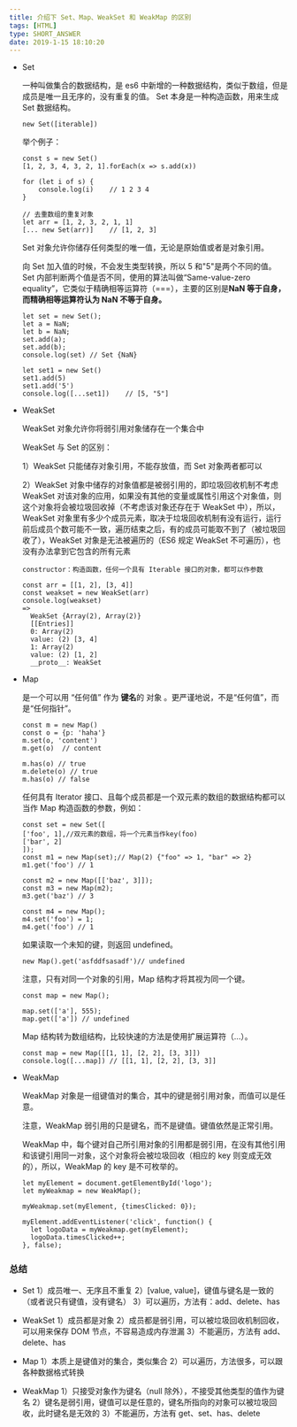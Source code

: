 ```yaml
---
title: 介绍下 Set、Map、WeakSet 和 WeakMap 的区别
tags: [HTML]
type: SHORT_ANSWER
date: 2019-1-15 18:10:20
---
```


- Set

  一种叫做集合的数据结构，是 es6 中新增的一种数据结构，类似于数组，但是成员是唯一且无序的，没有重复的值。
  Set 本身是一种构造函数，用来生成 Set 数据结构。

  ```
  new Set([iterable])
  ```

  举个例子：

  ```
  const s = new Set()
  [1, 2, 3, 4, 3, 2, 1].forEach(x => s.add(x))

  for (let i of s) {
      console.log(i)	// 1 2 3 4
  }

  // 去重数组的重复对象
  let arr = [1, 2, 3, 2, 1, 1]
  [... new Set(arr)]	// [1, 2, 3]
  ```

  Set 对象允许你储存任何类型的唯一值，无论是原始值或者是对象引用。

  向 Set 加入值的时候，不会发生类型转换，所以 5 和"5"是两个不同的值。Set 内部判断两个值是否不同，使用的算法叫做“Same-value-zero equality”，它类似于精确相等运算符（===），主要的区别是**NaN 等于自身，而精确相等运算符认为 NaN 不等于自身。**

  ```
  let set = new Set();
  let a = NaN;
  let b = NaN;
  set.add(a);
  set.add(b);
  console.log(set) // Set {NaN}

  let set1 = new Set()
  set1.add(5)
  set1.add('5')
  console.log([...set1])	// [5, "5"]
  ```

- WeakSet

  WeakSet 对象允许你将弱引用对象储存在一个集合中

  WeakSet 与 Set 的区别：

  1）WeakSet 只能储存对象引用，不能存放值，而 Set 对象两者都可以

  2）WeakSet 对象中储存的对象值都是被弱引用的，即垃圾回收机制不考虑 WeakSet 对该对象的应用，如果没有其他的变量或属性引用这个对象值，则这个对象将会被垃圾回收掉（不考虑该对象还存在于 WeakSet 中），所以，WeakSet 对象里有多少个成员元素，取决于垃圾回收机制有没有运行，运行前后成员个数可能不一致，遍历结束之后，有的成员可能取不到了（被垃圾回收了），WeakSet 对象是无法被遍历的（ES6 规定 WeakSet 不可遍历），也没有办法拿到它包含的所有元素

  ```
  constructor：构造函数，任何一个具有 Iterable 接口的对象，都可以作参数

  const arr = [[1, 2], [3, 4]]
  const weakset = new WeakSet(arr)
  console.log(weakset)
  =>
    WeakSet {Array(2), Array(2)}
    [[Entries]]
    0: Array(2)
    value: (2) [3, 4]
    1: Array(2)
    value: (2) [1, 2]
    __proto__: WeakSet
  ```

- Map

  是一个可以用 “任何值” 作为 **键名**的 对象 。更严谨地说，不是“任何值”，而是“任何指针”。

  ```
  const m = new Map()
  const o = {p: 'haha'}
  m.set(o, 'content')
  m.get(o)	// content

  m.has(o) // true
  m.delete(o) // true
  m.has(o) // false

  ```

  任何具有 Iterator 接口、且每个成员都是一个双元素的数组的数据结构都可以当作 Map 构造函数的参数，例如：

  ```
  const set = new Set([
  ['foo', 1],//双元素的数组，将一个元素当作key(foo)
  ['bar', 2]
  ]);
  const m1 = new Map(set);// Map(2) {"foo" => 1, "bar" => 2}
  m1.get('foo') // 1

  const m2 = new Map([['baz', 3]]);
  const m3 = new Map(m2);
  m3.get('baz') // 3

  const m4 = new Map();
  m4.set('foo') = 1;
  m4.get('foo') // 1
  ```

  如果读取一个未知的键，则返回 undefined。

  ```
  new Map().get('asfddfsasadf')// undefined
  ```

  注意，只有对同一个对象的引用，Map 结构才将其视为同一个键。

  ```
  const map = new Map();

  map.set(['a'], 555);
  map.get(['a']) // undefined
  ```

  Map 结构转为数组结构，比较快速的方法是使用扩展运算符（...）。

  ```
  const map = new Map([[1, 1], [2, 2], [3, 3]])
  console.log([...map])	// [[1, 1], [2, 2], [3, 3]]
  ```

- WeakMap

  WeakMap 对象是一组键值对的集合，其中的键是弱引用对象，而值可以是任意。

  注意，WeakMap 弱引用的只是键名，而不是键值。键值依然是正常引用。

  WeakMap 中，每个键对自己所引用对象的引用都是弱引用，在没有其他引用和该键引用同一对象，这个对象将会被垃圾回收（相应的 key 则变成无效的），所以，WeakMap 的 key 是不可枚举的。

  ```
  let myElement = document.getElementById('logo');
  let myWeakmap = new WeakMap();

  myWeakmap.set(myElement, {timesClicked: 0});

  myElement.addEventListener('click', function() {
    let logoData = myWeakmap.get(myElement);
    logoData.timesClicked++;
  }, false);
  ```

### 总结

- Set
  1）成员唯一、无序且不重复
  2）[value, value]，键值与键名是一致的（或者说只有键值，没有键名）
  3）可以遍历，方法有：add、delete、has

- WeakSet
  1）成员都是对象
  2）成员都是弱引用，可以被垃圾回收机制回收，可以用来保存 DOM 节点，不容易造成内存泄漏
  3）不能遍历，方法有 add、delete、has

- Map
  1）本质上是键值对的集合，类似集合
  2）可以遍历，方法很多，可以跟各种数据格式转换

- WeakMap
  1）只接受对象作为键名（null 除外），不接受其他类型的值作为键名
  2）键名是弱引用，键值可以是任意的，键名所指向的对象可以被垃圾回收，此时键名是无效的
  3）不能遍历，方法有 get、set、has、delete
